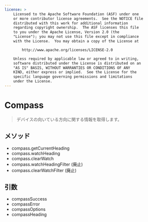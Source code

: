 ```yaml
---
license: >
    Licensed to the Apache Software Foundation (ASF) under one
    or more contributor license agreements.  See the NOTICE file
    distributed with this work for additional information
    regarding copyright ownership.  The ASF licenses this file
    to you under the Apache License, Version 2.0 (the
    "License"); you may not use this file except in compliance
    with the License.  You may obtain a copy of the License at

        http://www.apache.org/licenses/LICENSE-2.0

    Unless required by applicable law or agreed to in writing,
    software distributed under the License is distributed on an
    "AS IS" BASIS, WITHOUT WARRANTIES OR CONDITIONS OF ANY
    KIND, either express or implied.  See the License for the
    specific language governing permissions and limitations
    under the License.
---
```


Compass
=======

> デバイスの向いている方向に関する情報を取得します。

メソッド
-------

- compass.getCurrentHeading
- compass.watchHeading
- compass.clearWatch
- compass.watchHeadingFilter    (廃止)
- compass.clearWatchFilter      (廃止)

引数
---------

- compassSuccess
- compassError
- compassOptions
- compassHeading
